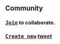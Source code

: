 ## Community 

### <kbd>[Join](https://github.com/z-shell/community/issues/new?assignees=&labels=%F0%9F%91%A5+member&template=membership.yml&title=team%3A+)</kbd> to collaborate.

### <kbd>[Create new](https://github.com/z-shell/community/new/main/?filename=tweets/new/%3Cfile-name%3E.tweet)</kbd> _[tweet](https://twitter.com/zshell_zi)_
